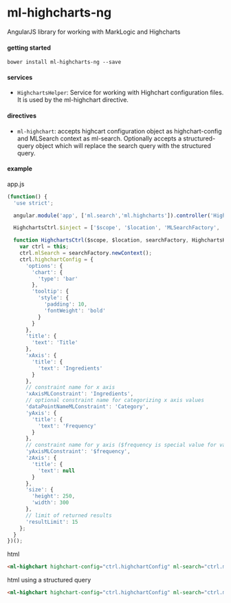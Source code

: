 # ml-highcharts-ng
AngularJS library for working with MarkLogic and Highcharts

#### getting started

    bower install ml-highcharts-ng --save

#### services

- `HighchartsHelper`: Service for working with Highchart configuration files. It is used by the ml-highchart directive.

#### directives

- `ml-highchart`: accepts highcart configuration object as highchart-config and MLSearch context as ml-search. Optionally accepts a structured-query object which will replace the search query with the structured query.

#### example

app.js
```javascript
(function() {
  'use strict';

  angular.module('app', ['ml.search','ml.highcharts']).controller('HighchartsCtrl', HighchartsCtrl);

  HighchartsCtrl.$inject = ['$scope', '$location', 'MLSearchFactory', 'HighchartsHelper'];

  function HighchartsCtrl($scope, $location, searchFactory, HighchartsHelper) {
    var ctrl = this;
    ctrl.mlSearch = searchFactory.newContext();
    ctrl.highchartConfig = {
      'options': {
        'chart': {
          'type': 'bar'
        },
        'tooltip': {
          'style': {
            'padding': 10,
            'fontWeight': 'bold'
          }
        }
      },
      'title': {
        'text': 'Title'
      },
      'xAxis': {
        'title': {
          'text': 'Ingredients'
        }
      },
      // constraint name for x axis
      'xAxisMLConstraint': 'Ingredients',
      // optional constraint name for categorizing x axis values
      'dataPointNameMLConstraint': 'Category',
      'yAxis': {
        'title': {
          'text': 'Frequency'
        }
      },
      // constraint name for y axis ($frequency is special value for value/tuple frequency)
      'yAxisMLConstraint': '$frequency',
      'zAxis': {
        'title': {
          'text': null
        }
      },
      'size': {
        'height': 250,
        'width': 300
      },
      // limit of returned results
      'resultLimit': 15
    };
  }
})();
``` 
html 
```html
<ml-highchart highchart-config="ctrl.highchartConfig" ml-search="ctrl.mlSearch"></ml-highchart>
```
html using a structured query 
```html
<ml-highchart highchart-config="ctrl.highchartConfig" ml-search="ctrl.mlSearch" structured-query="{'term-query':{'text':['blue']}}"></ml-highchart>
```
